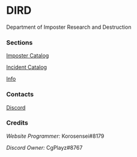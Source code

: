 # DIRD 
Department of Imposter Research and Destruction

### Sections

[Imposter Catalog](Imp-data/Imp-log.md)

[Incident Catalog](Imp-data/Incident-log.md)

[Info](Info/info.md)

### Contacts

[Discord](https://discord.gg/NNbBdQU)

### Credits

*Website Programmer:* Korosensei#8179

*Discord Owner:* CgPlayz#8767

